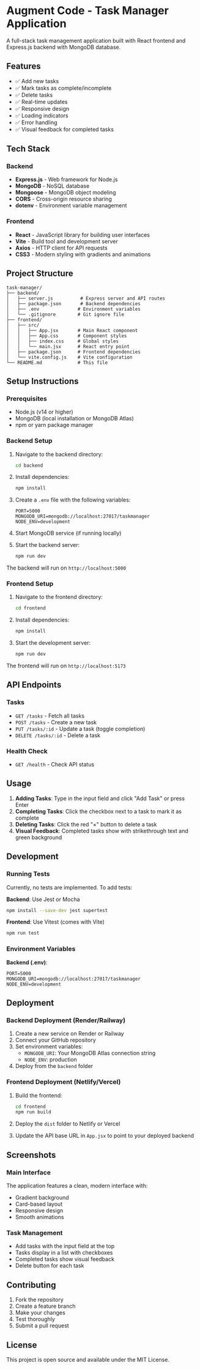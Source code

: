 # Augment Code - Task Manager Application

A full-stack task management application built with React frontend and Express.js backend with MongoDB database.

## Features

- ✅ Add new tasks
- ✅ Mark tasks as complete/incomplete
- ✅ Delete tasks
- ✅ Real-time updates
- ✅ Responsive design
- ✅ Loading indicators
- ✅ Error handling
- ✅ Visual feedback for completed tasks

## Tech Stack

### Backend
- **Express.js** - Web framework for Node.js
- **MongoDB** - NoSQL database
- **Mongoose** - MongoDB object modeling
- **CORS** - Cross-origin resource sharing
- **dotenv** - Environment variable management

### Frontend
- **React** - JavaScript library for building user interfaces
- **Vite** - Build tool and development server
- **Axios** - HTTP client for API requests
- **CSS3** - Modern styling with gradients and animations

## Project Structure

```
task-manager/
├── backend/
│   ├── server.js          # Express server and API routes
│   ├── package.json       # Backend dependencies
│   ├── .env              # Environment variables
│   └── .gitignore        # Git ignore file
├── frontend/
│   ├── src/
│   │   ├── App.jsx       # Main React component
│   │   ├── App.css       # Component styles
│   │   ├── index.css     # Global styles
│   │   └── main.jsx      # React entry point
│   ├── package.json      # Frontend dependencies
│   └── vite.config.js    # Vite configuration
└── README.md             # This file
```

## Setup Instructions

### Prerequisites
- Node.js (v14 or higher)
- MongoDB (local installation or MongoDB Atlas)
- npm or yarn package manager

### Backend Setup

1. Navigate to the backend directory:
   ```bash
   cd backend
   ```

2. Install dependencies:
   ```bash
   npm install
   ```

3. Create a `.env` file with the following variables:
   ```env
   PORT=5000
   MONGODB_URI=mongodb://localhost:27017/taskmanager
   NODE_ENV=development
   ```

4. Start MongoDB service (if running locally)

5. Start the backend server:
   ```bash
   npm run dev
   ```

The backend will run on `http://localhost:5000`

### Frontend Setup

1. Navigate to the frontend directory:
   ```bash
   cd frontend
   ```

2. Install dependencies:
   ```bash
   npm install
   ```

3. Start the development server:
   ```bash
   npm run dev
   ```

The frontend will run on `http://localhost:5173`

## API Endpoints

### Tasks
- `GET /tasks` - Fetch all tasks
- `POST /tasks` - Create a new task
- `PUT /tasks/:id` - Update a task (toggle completion)
- `DELETE /tasks/:id` - Delete a task

### Health Check
- `GET /health` - Check API status

## Usage

1. **Adding Tasks**: Type in the input field and click "Add Task" or press Enter
2. **Completing Tasks**: Click the checkbox next to a task to mark it as complete
3. **Deleting Tasks**: Click the red "×" button to delete a task
4. **Visual Feedback**: Completed tasks show with strikethrough text and green background

## Development

### Running Tests
Currently, no tests are implemented. To add tests:

**Backend**: Use Jest or Mocha
```bash
npm install --save-dev jest supertest
```

**Frontend**: Use Vitest (comes with Vite)
```bash
npm run test
```

### Environment Variables

**Backend (.env)**:
```env
PORT=5000
MONGODB_URI=mongodb://localhost:27017/taskmanager
NODE_ENV=development
```

## Deployment

### Backend Deployment (Render/Railway)

1. Create a new service on Render or Railway
2. Connect your GitHub repository
3. Set environment variables:
   - `MONGODB_URI`: Your MongoDB Atlas connection string
   - `NODE_ENV`: production
4. Deploy from the `backend` folder

### Frontend Deployment (Netlify/Vercel)

1. Build the frontend:
   ```bash
   cd frontend
   npm run build
   ```

2. Deploy the `dist` folder to Netlify or Vercel
3. Update the API base URL in `App.jsx` to point to your deployed backend

## Screenshots

### Main Interface
The application features a clean, modern interface with:
- Gradient background
- Card-based layout
- Responsive design
- Smooth animations

### Task Management
- Add tasks with the input field at the top
- Tasks display in a list with checkboxes
- Completed tasks show visual feedback
- Delete button for each task

## Contributing

1. Fork the repository
2. Create a feature branch
3. Make your changes
4. Test thoroughly
5. Submit a pull request

## License

This project is open source and available under the MIT License.
